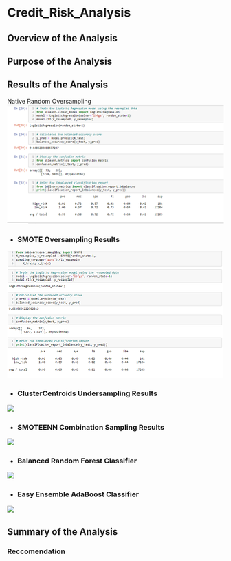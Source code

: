 # Credit_Risk_Analysis
## Overview of the Analysis
## Purpose of the Analysis
## Results of the Analysis
Native Random Oversampling
<img src="Resources/oversampling1.png">

- ### SMOTE Oversampling Results
<img src="Resources/over_results2.png">

- ### ClusterCentroids Undersampling Results
<img src="Resources/3.png">

- ### SMOTEENN Combination Sampling Results
<img src="Resources/4.png">

- ### Balanced Random Forest Classifier
<img src="Resources/5.png">

- ### Easy Ensemble AdaBoost Classifier
<img src="Resources/6.png">

## Summary of the Analysis
### Reccomendation
